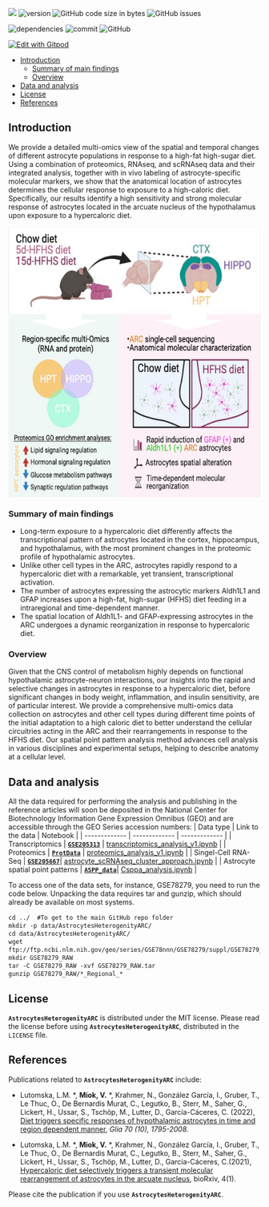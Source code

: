 ![](https://img.shields.io/badge/language-R_and_Python-orange.svg) ![version](https://img.shields.io/badge/GiHub_version-1.1.0-519dd9) ![GitHub code size in bytes](https://img.shields.io/github/languages/code-size/viktormiok/AstrocytesHeterogenityARC) ![GitHub issues](https://img.shields.io/github/issues/viktormiok/AstrocytesHeterogenityARC)

![dependencies](https://img.shields.io/badge/dependencies-up%20to%20date-orange)  	![commit](https://img.shields.io/github/last-commit/viktormiok/AstrocytesHeterogenityARC) ![GitHub](https://img.shields.io/github/license/viktormiok/AstrocytesHeterogenityARC)

[![Edit with Gitpod](https://gitpod.io/button/open-in-gitpod.svg)](https://gitpod.io/#https://github.com/viktormiok/AstrocytesHeterogenityARC) 



- [Introduction](#introduction)
  * [Summary of main findings](#summary-of-main-findings)
  * [Overview](#overview)
- [Data and analysis](#data-and-analysis)
- [License](#license)
- [References](#references)

## Introduction
We provide a detailed multi-omics view of the spatial and
temporal changes of different astrocyte populations in response to a high-fat
high-sugar diet. Using a combination of proteomics, RNAseq, and scRNAseq data
and their integrated analysis, together with in vivo labeling of astrocyte-specific
molecular markers, we show that the anatomical location of astrocytes
determines the cellular response to exposure to a high-caloric diet. Specifically,
our results identify a high sensitivity and strong molecular response of astrocytes
located in the arcuate nucleus of the hypothalamus upon exposure to a
hypercaloric diet.

<img src="https://github.com/viktormiok/AstrocytesHeterogenityARC/blob/main/GLIA_Graphical%20abstract_IGG.jpeg" align="center" height="540" width="730">

### Summary of main findings
- Long-term exposure to a hypercaloric diet differently affects
the transcriptional pattern of astrocytes located in the cortex, hippocampus, and
hypothalamus, with the most prominent changes in the proteomic profile
of hypothalamic astrocytes.
- Unlike other cell types in the ARC, astrocytes rapidly respond to
a hypercaloric diet with a remarkable, yet transient, transcriptional
activation.
- The number of astrocytes expressing the astrocytic markers Aldh1L1 and
GFAP increases upon a high-fat, high-sugar (HFHS) diet feeding in a
intraregional and time-dependent manner.
- The spatial location of Aldh1L1- and GFAP-expressing astrocytes in the
ARC undergoes a dynamic reorganization in response to hypercaloric
diet. 

### Overview
Given that the CNS control of metabolism highly depends on functional hypothalamic astrocyte-neuron interactions, our insights into the rapid and selective changes in astrocytes in response to a hypercaloric diet, before significant changes in body weight, inflammation, and insulin sensitivity, are of particular interest. We provide a comprehensive multi-omics data collection on astrocytes and other cell types during different time points of the initial adaptation to a high
caloric diet to better understand the cellular circuitries acting in the ARC and their rearrangements in response to the HFHS diet. Our spatial point pattern analysis method advances cell analysis in various disciplines and experimental setups, helping to describe anatomy at a cellular level. 

## Data and analysis
All the data required for performing the analysis and publishing in the reference articles will soon be deposited in the National Center for Biotechnology Information Gene Expression Omnibus (GEO) and are accessible through the GEO Series accession numbers:
| Data type     | Link to the data | Notebook |
| ------------- | ------------- | ------------- |
| Transcriptomics  | [__`GSE205313`__](https://0-www-ncbi-nlm-nih-gov.brum.beds.ac.uk/geo/query/acc.cgi?acc=GSE205313)  | [transcriptomics_analysis_v1.ipynb](https://github.com/viktormiok/AstrocytesHeterogenityARC/blob/main/transcriptomics_analysis_v1.ipynb) |
| Proteomics  | [__`ProtData`__](https://www.biorxiv.org/content/10.1101/2022.03.30.486358v1.abstract) | [proteomics_analysis_v1.ipynb](https://github.com/viktormiok/AstrocytesHeterogenityARC/blob/main/proteomics_analysis_v1.ipynb) |
| Singel-Cell RNA-Seq  | [__`GSE205667`__](https://0-www-ncbi-nlm-nih-gov.brum.beds.ac.uk/geo/query/acc.cgi?acc=GSE205667)| [astrocyte_scRNAseq_cluster_approach.ipynb](https://github.com/viktormiok/AstrocytesHeterogenityARC/blob/main/astrocyte_scRNAseq_cluster_approach.ipynb)  |
| Astrocyte spatial point patterns  | [__`ASPP_data`__](https://github.com/viktormiok/AstrocytesHeterogenityARC/blob/main/SPP_data_all.csv)| [Csppa_analysis.ipynb](https://github.com/viktormiok/AstrocytesHeterogenityARC/blob/main/Csppa_analysis.ipynb)  |

To access one of the data sets, for instance, GSE78279, you need to run the code below. Unpacking the data requires tar and gunzip, which should already be available on most systems.

```
cd ../  #To get to the main GitHub repo folder
mkdir -p data/AstrocytesHeterogenityARC/
cd data/AstrocytesHeterogenityARC/
wget ftp://ftp.ncbi.nlm.nih.gov/geo/series/GSE78nnn/GSE78279/suppl/GSE78279_RAW.tar
mkdir GSE78279_RAW
tar -C GSE78279_RAW -xvf GSE78279_RAW.tar
gunzip GSE78279_RAW/*_Regional_*
```
## License

__`AstrocytesHeterogenityARC`__ is distributed under the MIT license. Please read the license before using __`AstrocytesHeterogenityARC`__, distributed in the `LICENSE` file.

## References

Publications related to __`AstrocytesHeterogenityARC`__ include:

- Lutomska, L.M. *, **Miok, V.** *, Krahmer, N., González García, I., Gruber, T., Le Thuc, O., De Bernardis Murat, C., Legutko, B., Sterr, M., Saher, G., Lickert, H., Ussar, S., Tschöp, M., Lutter, D., García-Cáceres, C. (2022), [Diet triggers specific responses of hypothalamic astrocytes in time and region dependent manner](https://onlinelibrary.wiley.com/doi/full/10.1002/glia.24237), *Glia 70 (10), 1795-2008*.
  
- Lutomska, L.M. *, **Miok, V.** *, Krahmer, N., González García, I., Gruber, T., Le Thuc, O., De Bernardis Murat, C., Legutko, B., Sterr, M., Saher, G., Lickert, H., Ussar, S., Tschöp, M., Lutter, D., García-Cáceres, C.(2021), [Hypercaloric diet selectively triggers a transient molecular rearrangement of astrocytes in the arcuate nucleus]( https://www.biorxiv.org/content/10.1101/2022.03.30.486358v1.abstract), bioRxiv, 4(1).

Please cite the publication if you use __`AstrocytesHeterogenityARC`__.



